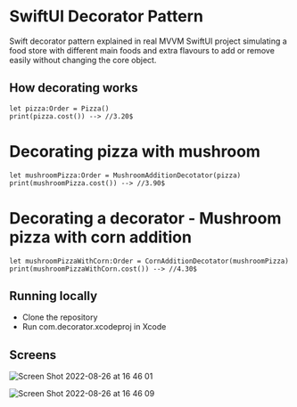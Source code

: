 # SwiftUI Decorator Pattern

Swift decorator pattern explained in real MVVM SwiftUI project simulating a food store with different main foods and extra flavours to add or remove easily without changing the core object.

## How decorating works
```
let pizza:Order = Pizza()
print(pizza.cost()) --> //3.20$
```

# Decorating pizza with mushroom
```
let mushroomPizza:Order = MushroomAdditionDecotator(pizza)
print(mushroomPizza.cost()) --> //3.90$
```

# Decorating a decorator - Mushroom pizza with corn addition
```
let mushroomPizzaWithCorn:Order = CornAdditionDecotator(mushroomPizza)
print(mushroomPizzaWithCorn.cost()) --> //4.30$
```

## Running locally
- Clone the repository 
- Run com.decorator.xcodeproj in Xcode


## Screens

![Screen Shot 2022-08-26 at 16 46 01](https://user-images.githubusercontent.com/182851/186918210-ec91b281-2f06-4523-8a11-6402d4d5aadc.png)

![Screen Shot 2022-08-26 at 16 46 09](https://user-images.githubusercontent.com/182851/186918236-ae7c495c-ea84-489f-9866-a0472006e2df.png)
